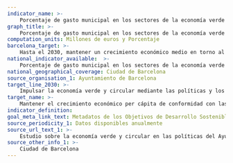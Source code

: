 ```yaml
---
indicator_name: >-
    Porcentaje de gasto municipal en los sectores de la economía verde y circular sobre el total del presupuesto liquidado
graph_title: >-
    Porcentaje de gasto municipal en los sectores de la economía verde y circular sobre el total del presupuesto liquidado
computation_units: Millones de euros y Porcentaje
barcelona_target: >-
    Hasta el 2030, mantener un crecimiento económico medio en torno al 1,2 % anual, centrando el nuevo crecimiento en la economía verde y circular, así como en el sector digital
national_indicator_available:  >-
    Porcentaje de gasto municipal en los sectores de la economía verde y circular sobre el total del presupuesto liquidado
national_geographical_coverage: Ciudad de Barcelona
source_organisation_1: Ayuntamiento de Barcelona
target_line_2030: >-
    Impulsar la economía verde y circular mediante las políticas y los servicios municipales
target_name: >-
    Mantener el crecimiento económico per cápita de conformidad con las circunstancias nacionales y, en particular, un crecimiento del producto interior bruto de al menos el 7 % anual en los países menos avanzados
indicator_definition:
goal_meta_link_text: Metadatos de los Objetivos de Desarrollo Sostenible de las Naciones Unidas (pdf 894kB)
source_periodicity_1: Datos disponibles anualmente
source_url_text_1: >-
    Estudio sobre la economía verde y circular en las políticas del Ayuntamiento de Barcelona 
source_other_info_1: >-
    Ciudad de Barcelona
---
```

